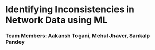 # Identifying Inconsistencies in Network Data using ML
### Team Members: Aakansh Togani, Mehul Jhaver, Sankalp Pandey
